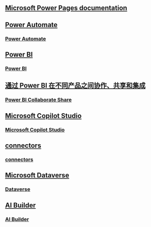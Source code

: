## [Microsoft Power Pages documentation](https://learn.microsoft.com/en-us/power-pages/)
### [](./PowerPages/PowerPages.md)

## [Power Automate](https://learn.microsoft.com/en-us/power-automate/)
### [Power Automate](./PowerAutomate/PowerAutomate.md)

## [Power BI](https://learn.microsoft.com/en-us/power-bi/)
### [Power BI](./PowerBI/PowerBI.md)

## [通过 Power BI 在不同产品之间协作、共享和集成](https://learn.microsoft.com/en-us/power-bi/collaborate-share/)
### [Power BI Collaborate Share](./PowerBI/PowerBICollaborateShare.md)

## [Microsoft Copilot Studio](https://learn.microsoft.com/en-us/microsoft-copilot-studio/)
### [Microsoft Copilot Studio](./CopilotStudio/CopilotStudio.md)

## [connectors](https://learn.microsoft.com/en-us/connectors/)
### [connectors](./connectors/connectors.md)

## [Microsoft Dataverse](https://learn.microsoft.com/ja-jp/power-apps/maker/data-platform/)
### [Dataverse](./Dataverse/Dataverse.md)

## [AI Builder](https://learn.microsoft.com/en-us/ai-builder/)
### [AI Builder](./AIBuilder/AIBuilder.md)